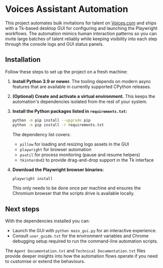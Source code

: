 # Voices Assistant Automation

This project automates bulk invitations for talent on [Voices.com](https://www.voices.com/) and ships with a Tk-based desktop GUI for configuring and launching the Playwright workflows. The automation mimics human interaction patterns so you can invite large batches of talent reliably while keeping visibility into each step through the console logs and GUI status panels.

## Installation

Follow these steps to set up the project on a fresh machine:

1. **Install Python 3.9 or newer.** The tooling depends on modern async features that are available in currently supported CPython releases.
2. **(Optional) Create and activate a virtual environment.** This keeps the automation's dependencies isolated from the rest of your system.
3. **Install the Python packages listed in `requirements.txt`:**

   ```bash
   python -m pip install --upgrade pip
   python -m pip install -r requirements.txt
   ```

   The dependency list covers:

   - `pillow` for loading and resizing logo assets in the GUI
   - `playwright` for browser automation
   - `psutil` for process monitoring (pause and resume helpers)
   - `tkinterdnd2` to provide drag-and-drop support in the Tk interface

4. **Download the Playwright browser binaries:**

   ```bash
   playwright install
   ```

   This only needs to be done once per machine and ensures the Chromium browser that the scripts drive is available locally.

## Next steps

With the dependencies installed you can:

- Launch the GUI with `python main_gui.py` for an interactive experience.
- Consult `user_guide.txt` for the environment variables and Chrome debugging setup required to run the command-line automation scripts.

The `Agent Documentation.txt` and `Technical Documentation.txt` files provide deeper insights into how the automation flows operate if you need to customise or extend the behaviours.

